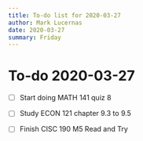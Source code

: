 ```yaml
---
title: To-do list for 2020-03-27
author: Mark Lucernas
date: 2020-03-27
summary: Friday
---
```



# To-do 2020-03-27

- [ ] Start doing MATH 141 quiz 8
- [ ] Study ECON 121 chapter 9.3 to 9.5
- [ ] Finish CISC 190 M5 Read and Try

